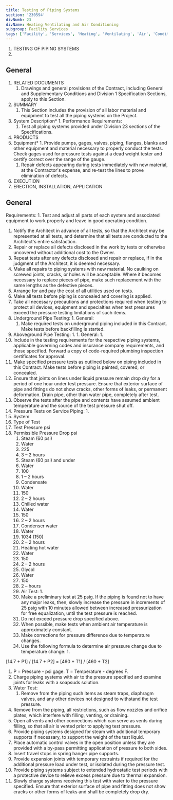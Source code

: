 ```yaml
---
title: Testing of Piping Systems
section: '230594'
divNumb: 23
divName: Heating Ventilating and Air Conditioning
subgroup: Facility Services
tags: ['Facility', 'Services', 'Heating', 'Ventilating', 'Air', 'Conditioning', 'Testing', 'Piping', 'Systems']
---
```



1. TESTING OF PIPING SYSTEMS
1. 
## General

1. RELATED DOCUMENTS
   1. Drawings and general provisions of the Contract, including General and Supplementary Conditions and Division 1 Specification Sections, apply to this Section.
1. SUMMARY
   1. This Section includes the provision of all labor material and equipment to test all the piping systems on the Project.
1. System Description*   1. Performance Requirements:
      1. Test all piping systems provided under Division 23 sections of the Specifications. 
1. PRODUCTS
1. Equipment*   1. Provide pumps, gages, valves, piping, flanges, blanks and other equipment and material necessary to properly conduct the tests. Check gages used for pressure tests against a dead weight tester and certify correct over the range of the gauge. 
   1. Repair defects appearing during tests immediately with new material, at the Contractor's expense, and re-test the lines to prove elimination of defects. 
1. EXECUTION
1. ERECTION, INSTALLATION, APPLICATION

## General

 Requirements:
      1. Test and adjust all parts of each system and associated equipment to work properly and leave in good operating condition. 
   1. Notify the Architect in advance of all tests, so that the Architect may be represented at all tests, and determine that all tests are conducted to the Architect's entire satisfaction. 
   1. Repair or replace all defects disclosed in the work by tests or otherwise uncovered without additional cost to the Owner. 
   1. Repeat tests after any defects disclosed and repair or replace, if in the judgment of the Architect, it is deemed necessary. 
   1. Make all repairs to piping systems with new material. No caulking on screwed joints, cracks, or holes will be acceptable. Where it becomes necessary to replace pieces of pipe, make such replacement with the same lengths as the defective pieces. 
   1. Arrange for and pay the cost of all utilities used on tests. 
   1. Make all tests before piping is concealed and covering is applied. 
   1. Take all necessary precautions and protections required when testing to protect all devices, equipment and specialties when test pressures exceed the pressure testing limitations of such items. 
   1. Underground Pipe Testing:
	1. General:
         1. Make required tests on underground piping included in this Contract. Make tests before backfilling is started. 
   1. Aboveground Pipe Testing:
      1. 
	1. General:
      1. 
   1. Include in the testing requirements for the respective piping systems, applicable governing codes and insurance company requirements, and those specified. Forward a copy of code-required plumbing inspection certificates for approval. 
   1. Make specified pressure tests as outlined below on piping included in this Contract. Make tests before piping is painted, covered, or concealed. 
   1. Ensure that joints on lines under liquid pressure remain drop dry for a period of one hour under test pressure. Ensure that exterior surface of pipe and fittings do not show cracks, other forms of leaks, or permanent deformation. Drain pipe, other than water pipe, completely after test. 
   1. Observe the tests after the pipe and contents have assumed ambient temperature and the source of the test pressure shut off. 
   1. Pressure Tests on Service Piping:
      1. 
1. System
1. Type of Test
1. Test Pressure psi
1. Permissible Pressure Drop psi
   1. Steam (60 psi)
   1. Water
   1. 225
   1. 3 – 2 hours
   1. Steam (60 psi) and under
   1. Water
   1. 100
   1. 1 – 2 hours
   1. Condensate
   1. Water
   1. 150
   1. 2 – 2 hours
   1. Chilled water
   1. Water
   1. 150
   1. 2 – 2 hours
   1. Condenser water
   1. Water
   1. 1034 (150)
   1. 2 – 2 hours
   1. Heating hot water
   1. Water
   1. 150
   1. 2 – 2 hours
   1. Glycol
   1. Water
   1. 150
   1. 2 – hours
   1. Air Test:
      1. 
   1. Make a preliminary test at 25 psig. If the piping is found not to have any major leaks, then, slowly increase the pressure in increments of 25 psig with 10 minutes allowed between increased pressurization for free equalization, until the test pressure is reached.
   1. Do not exceed pressure drop specified above. 
   1. When possible, make tests when ambient air temperature is approximately constant. 
   1. Make corrections for pressure difference due to temperature changes. 
   1. Use the following formula to determine air pressure change due to temperature change:
      1. 

[14.7 + P1] / [14.7 + P2] = [460 + T1] / [460 + T2] 
   1. P = Pressure - psi gage. T = Temperature - degrees F. 
   1. Charge piping systems with air to the pressure specified and examine joints for leaks with a soapsuds solution. 
   1. Water Test:
      1. Remove from the piping such items as steam traps, diaphragm valves, and any other devices not designed to withstand the test pressure.
   1. Remove from the piping, all restrictions, such as flow nozzles and orifice plates, which interfere with filling, venting, or draining.
   1. Open all vents and other connections which can serve as vents during filling, so that all air is vented prior to applying test pressure.
   1. Provide piping systems designed for steam with additional temporary supports if necessary, to support the weight of the test liquid.
   1. Place automatic control valves in the open position unless they are provided with a by-pass permitting application of pressure to both sides.
   1. Insert travel stops in spring hanger pipe supports.
   1. Provide expansion joints with temporary restraints if required for the additional pressure load under test, or isolated during the pressure test.
   1. Provide piping systems subject to extended hydrostatic test periods with a protective device to relieve excess pressure due to thermal expansion.
   1. Slowly charge systems receiving this test with water to the pressure specified. Ensure that exterior surface of pipe and fitting does not show cracks or other forms of leaks and shall be completely drop dry. 


